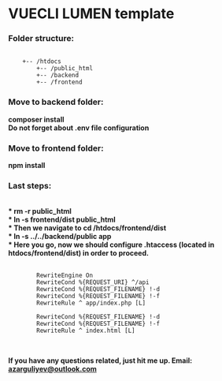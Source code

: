 # VUECLI LUMEN template

### Folder structure: <br>
<pre ><code>
    +-- /htdocs
        +-- /public_html
        +-- /backend
        +-- /frontend
</code></pre>

### Move to backend folder:<br>
<strong>composer install</strong>
<br><strong>Do not forget about .env file configuration</strong>

### Move to frontend folder:<br>
<strong>npm install</strong>

### Last steps:<br>
<br><strong> * rm -r public_html</strong>
<br><strong> * ln -s frontend/dist public_html</strong>
<br><strong> * Then we navigate to cd /htdocs/frontend/dist</strong>
<br><strong> * ln -s ../../backend/public app</strong>
<br><strong> * Here you go, now we should configure .htaccess (located in htdocs/frontend/dist) in order to proceed.</strong>

<pre>
    <code>
        RewriteEngine On
        RewriteCond %{REQUEST_URI} ^/api
        RewriteCond %{REQUEST_FILENAME} !-d
        RewriteCond %{REQUEST_FILENAME} !-f
        RewriteRule ^ app/index.php [L]

        RewriteCond %{REQUEST_FILENAME} !-d
        RewriteCond %{REQUEST_FILENAME} !-f
        RewriteRule ^ index.html [L]
    </code>
</pre>

<br><strong> If you have any questions related, just hit me up. Email: azarguliyev@outlook.com</strong>